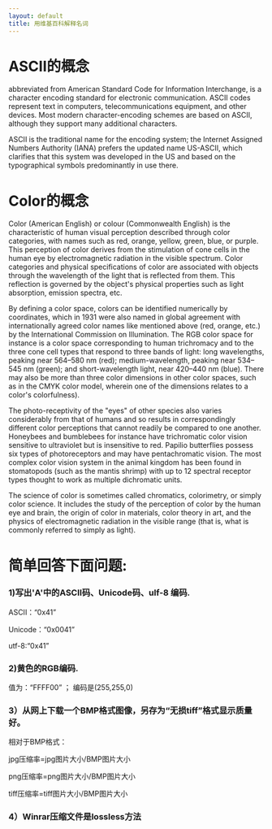 ```yaml
---
layout: default
title: 用维基百科解释名词
---
```


# ASCII的概念
 abbreviated from American Standard Code for Information Interchange, is a character encoding standard for electronic communication. ASCII codes represent text in computers, telecommunications equipment, and other devices. Most modern character-encoding schemes are based on ASCII, although they support many additional characters.

ASCII is the traditional name for the encoding system; the Internet Assigned Numbers Authority (IANA) prefers the updated name US-ASCII, which clarifies that this system was developed in the US and based on the typographical symbols predominantly in use there.

# Color的概念
Color (American English) or colour (Commonwealth English) is the characteristic of human visual perception described through color categories, with names such as red, orange, yellow, green, blue, or purple. This perception of color derives from the stimulation of cone cells in the human eye by electromagnetic radiation in the visible spectrum. Color categories and physical specifications of color are associated with objects through the wavelength of the light that is reflected from them. This reflection is governed by the object's physical properties such as light absorption, emission spectra, etc.

By defining a color space, colors can be identified numerically by coordinates, which in 1931 were also named in global agreement with internationally agreed color names like mentioned above (red, orange, etc.) by the International Commission on Illumination. The RGB color space for instance is a color space corresponding to human trichromacy and to the three cone cell types that respond to three bands of light: long wavelengths, peaking near 564–580 nm (red); medium-wavelength, peaking near 534–545 nm (green); and short-wavelength light, near 420–440 nm (blue). There may also be more than three color dimensions in other color spaces, such as in the CMYK color model, wherein one of the dimensions relates to a color's colorfulness).

The photo-receptivity of the "eyes" of other species also varies considerably from that of humans and so results in correspondingly different color perceptions that cannot readily be compared to one another. Honeybees and bumblebees for instance have trichromatic color vision sensitive to ultraviolet but is insensitive to red. Papilio butterflies possess six types of photoreceptors and may have pentachromatic vision. The most complex color vision system in the animal kingdom has been found in stomatopods (such as the mantis shrimp) with up to 12 spectral receptor types thought to work as multiple dichromatic units.

The science of color is sometimes called chromatics, colorimetry, or simply color science. It includes the study of the perception of color by the human eye and brain, the origin of color in materials, color theory in art, and the physics of electromagnetic radiation in the visible range (that is, what is commonly referred to simply as light).

# 简单回答下面问题:
### 1)写出'A'中的ASCII码、Unicode码、ulf-8 编码.

ASCII：“0x41”

Unicode：“0x0041”

utf-8:“0x41”

### 2)黄色的RGB编码.

值为：“FFFF00”  ； 编码是(255,255,0)

### 3）从网上下载一个BMP格式图像，另存为“无损tiff”格式显示质量好。

相对于BMP格式：

jpg压缩率=jpg图片大小/BMP图片大小

png压缩率=png图片大小/BMP图片大小

tiff压缩率=tiff图片大小/BMP图片大小

### 4）Winrar压缩文件是lossless方法

